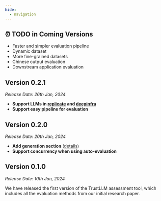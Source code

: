 ```yaml
---
hide:
  - navigation
---
```


## **⏰ TODO in Coming Versions**

- Faster and simpler evaluation pipeline
- Dynamic dataset
- More fine-grained datasets
- Chinese output evaluation
- Downstream application evaluation




## **Version 0.2.1**

*Release Date: 26th Jan, 2024*

- **Support LLMs in [replicate](https://replicate.com/) and [deepinfra](https://deepinfra.com/)**
- **Support easy pipeline for evaluation**

## **Version 0.2.0**

*Release Date: 20th Jan, 2024*

- **Add generation section** ([details](https://howiehwong.github.io/TrustLLM/guides/generation_details.html))
- **Support concurrency when using auto-evaluation**



## **Version 0.1.0**

*Release Date: 10th Jan, 2024*

We have released the first version of the TrustLLM assessment tool, which includes all the evaluation methods from our initial research paper.